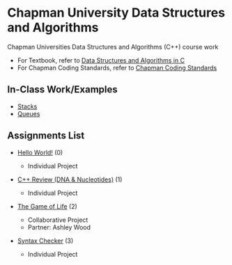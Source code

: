 # Chapman University Data Structures and Algorithms
Chapman Universities Data Structures and Algorithms (C++) course work

- For Textbook, refer to [Data Structures and Algorithms in C](data-structures-and-algorithms-in-c.pdf)
- For Chapman Coding Standards, refer to [Chapman Coding Standards](ChapmanCodingStandards.pdf)

## In-Class Work/Examples
- [Stacks](In-Class/Stacks/)
- [Queues](In-Class/Queues/)

## Assignments List
- [Hello World!](Assignment0/) (0)
	- Individual Project

- [C++ Review (DNA & Nucleotides)](Assignment1/) (1)
	- Individual Project

- [The Game of Life](Assignment2/) (2)
	- Collaborative Project
	- Partner: Ashley Wood

- [Syntax Checker](Assignment3/) (3)
	- Individual Project

